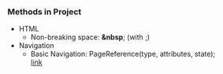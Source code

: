 ### Methods in Project
* HTML
  * Non-breaking space: **&nbsp**; (with ;)
* Navigation
  * Basic Navigation: PageReference(type, attributes, state); 
  <br>[link](https://developer.salesforce.com/docs/component-library/documentation/en/lwc/use_navigate_basic)